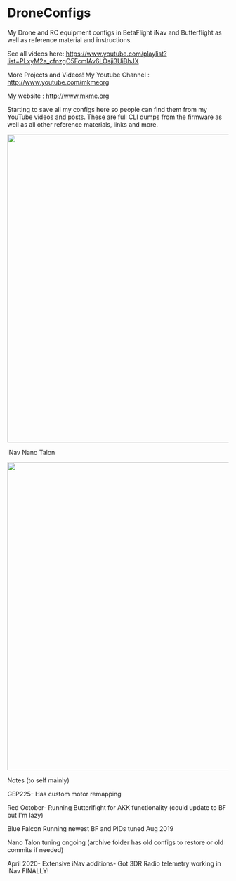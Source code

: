 # DroneConfigs
My Drone and RC equipment configs in BetaFlight iNav and Butterflight as well as reference material and instructions. 

See all videos here: https://www.youtube.com/playlist?list=PLxyM2a_cfnzgO5FcmIAv6LOsji3UiBhJX

More Projects and Videos! My Youtube Channel : http://www.youtube.com/mkmeorg

My website : http://www.mkme.org

Starting to save all my configs here so people can find them from my YouTube videos and posts. These are full CLI dumps from the firmware as well as all other reference materials, links and more.  


<img src="https://github.com/MKme/DroneConfigs/blob/master/Images/2019-02-15%2020.00.52.jpg" width="700"/>

iNav Nano Talon

<img src="https://github.com/MKme/DroneConfigs/blob/master/Images/talon.jpg" width="700"/>

Notes (to self mainly)

GEP225- Has custom motor remapping

Red October- Running Butterlfight for AKK functionality (could update to BF but I'm lazy)

Blue Falcon Running newest BF and PIDs tuned Aug 2019

Nano Talon tuning ongoing (archive folder has old configs to restore or old commits if needed)

April 2020- Extensive iNav additions- Got 3DR Radio telemetry working in iNav FINALLY!


